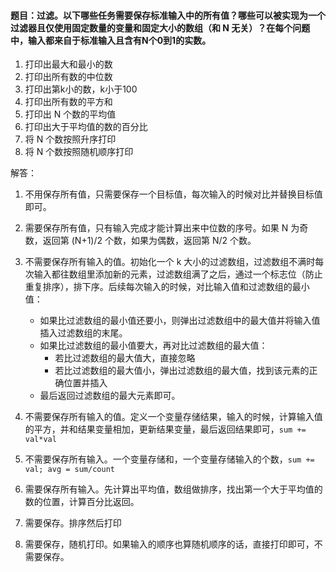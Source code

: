 #### 题目：过滤。以下哪些任务需要保存标准输入中的所有值？哪些可以被实现为一个过滤器且仅使用固定数量的变量和固定大小的数组（和 N 无关）？在每个问题中，输入都来自于标准输入且含有N个0到1的实数。
1. 打印出最大和最小的数
2. 打印出所有数的中位数
3. 打印出第k小的数，k小于100
4. 打印出所有数的平方和
5. 打印出 N 个数的平均值
6. 打印出大于平均值的数的百分比
7. 将 N 个数按照升序打印
8. 将 N 个数按照随机顺序打印



解答：

1. 不用保存所有值，只需要保存一个目标值，每次输入的时候对比并替换目标值即可。
2. 需要保存所有值，只有输入完成才能计算出来中位数的序号。如果 N 为奇数，返回第 (N+1)/2 个数，如果为偶数，返回第 N/2 个数。
3. 不需要保存所有输入的值。初始化一个 k 大小的过滤数组，过滤数组不满时每次输入都往数组里添加新的元素，过滤数组满了之后，通过一个标志位（防止重复排序），排下序。后续每次输入的时候，对比输入值和过滤数组的最小值：
	* 如果比过滤数组的最小值还要小，则弹出过滤数组中的最大值并将输入值插入过滤数组的末尾。
	* 如果比过滤数组的最小值要大，再对比过滤数组的最大值：
		* 若比过滤数组的最大值大，直接忽略
		* 若比过滤数组的最大值小，弹出过滤数组的最大值，找到该元素的正确位置并插入
	* 最后返回过滤数组的最大元素即可。

4. 不需要保存所有输入的值。定义一个变量存储结果，输入的时候，计算输入值的平方，并和结果变量相加，更新结果变量，最后返回结果即可，`sum += val*val`
5. 不需要保存所有输入。一个变量存储和，一个变量存储输入的个数，`sum += val; avg = sum/count`
6. 需要保存所有输入。先计算出平均值，数组做排序，找出第一个大于平均值的数的位置，计算百分比返回。
7. 需要保存。排序然后打印
8. 需要保存，随机打印。如果输入的顺序也算随机顺序的话，直接打印即可，不需要保存。